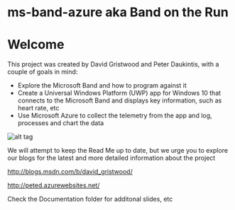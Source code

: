 # ms-band-azure aka Band on the Run

# Welcome

This project was created by David Gristwood and Peter Daukintis, with a couple of goals in mind:

- Explore the Microsoft Band and how to program against it
- Create a Universal Windows Platform (UWP) app for Windows 10 that connects to the Microsoft Band and displays key information, such as heart rate, etc
- Use Microsoft Azure to collect the telemetry from the app and log, processes and chart the data

![alt tag](https://raw.github.com/BandOnTheRun/ms-band-azurefake-band/master/assets/botr.png)

We will attempt to keep the Read Me up to date, but we urge you to explore our blogs for the latest and more detailed information about the project

http://blogs.msdn.com/b/david_gristwood/

http://peted.azurewebsites.net/

Check the Documentation folder for additonal slides, etc
